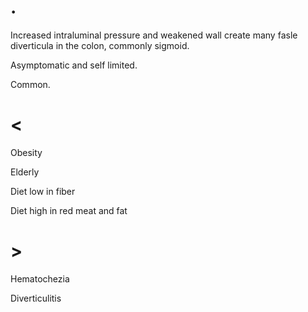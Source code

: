 # .

Increased intraluminal pressure and weakened wall create many fasle diverticula in the colon, commonly sigmoid.

Asymptomatic and self limited.

Common.

# <

Obesity

Elderly

Diet low in fiber

Diet high in red meat and fat

# >

Hematochezia

Diverticulitis
